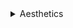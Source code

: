 <details>
  
  <summary>Aesthetics</summary>
  &#10240;
  
#### [Always First Equip](https://www.nexusmods.com/cyberpunk2077/mods/2557) by [djkovrik](https://www.nexusmods.com/cyberpunk2077/users/100354)

Repeats the first equip animation for your equipped weapon once per minute. **Has Mod Settings Menu: "FIRST EQUIP"**

#### [Crouch vignette effect remover](https://www.nexusmods.com/cyberpunk2077/mods/535) by [OREZXX](https://www.nexusmods.com/cyberpunk2077/users/79272308)

Removes the crouch vignette effect

#### [Enable Finisher Ragdolls](https://www.nexusmods.com/cyberpunk2077/mods/9496) by [Kvalyr](https://www.nexusmods.com/cyberpunk2077/users/3606798)

Allows collisions and ragdoll behavior when NPCs are killed by finishers rather than acting statically animated

#### [Enhanced Craft](https://www.nexusmods.com/cyberpunk2077/mods/4378) by [DJ_Kovrik](https://www.nexusmods.com/cyberpunk2077/users/100354)

Allows you to choose skins for crafted weapons and give them custom names

#### [Equipment-EX](https://www.nexusmods.com/cyberpunk2077/mods/6945) by [psiberx](https://www.nexusmods.com/cyberpunk2077/users/108159138) [and DJ_Kovrik](https://www.nexusmods.com/cyberpunk2077/users/100354)

An outfit manager which replaces the vanilla system to allow 30+ clothing slots,allows you to better manage outfit sets, works with vanilla and custom items

#### [Focus Vignette Removal](https://www.nexusmods.com/cyberpunk2077/mods/10712) by [Seijax](https://www.nexusmods.com/cyberpunk2077/users/53009476)

Removes the vignette effect from the Cool perk 'Focus'

#### [Immersive Timeskip](https://www.nexusmods.com/cyberpunk2077/mods/5115) by [DJ_Kovrik](https://www.nexusmods.com/cyberpunk2077/users/100354)

Can now use the timeskip widget outside of the menu, allowing you to see the time change affect the world around you

#### [Inventory Glitch Effect Removal](https://www.nexusmods.com/cyberpunk2077/mods/3251) by [JohnsonsStuff](https://www.nexusmods.com/cyberpunk2077/users/49231818)

Removes the glitch effect that appears when entering the inventory or changing clothing

#### [No Paper Bags From Vending Machines](https://www.nexusmods.com/cyberpunk2077/mods/8387) by [johnson](https://www.nexusmods.com/cyberpunk2077/users/49231818)

Get the actual item you bought from the vending machine instead of a boring paper bag

#### [Playable Arcade Machines](https://www.nexusmods.com/cyberpunk2077/mods/4213) by [keanuWheeze](https://www.nexusmods.com/cyberpunk2077/mods/4213)

Adds new playable arcade machines to the game

#### [Ragdoll Physics Overhaul](https://www.nexusmods.com/cyberpunk2077/mods/3858) by [SketchCritic](https://www.nexusmods.com/cyberpunk2077/users/84432183)

Improves enemy ragdolls and fixes vanilla collision issues

#### [Spicy Clean Hack Screen](https://www.nexusmods.com/cyberpunk2077/mods/906) by [Spicy](https://www.nexusmods.com/cyberpunk2077/users/4892301)

Removes the green color from the hacking screen

#### [Weather Probability Rebalance](https://www.nexusmods.com/cyberpunk2077/mods/3196) by [RMK](https://www.nexusmods.com/cyberpunk2077/users/84555803)

Changes weather patterns and durations so that rain and other interesting weather happens more often
  
  &#10240;
  
</details>
